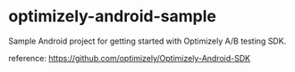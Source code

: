 # optimizely-android-sample
Sample Android project for getting started with Optimizely A/B testing SDK.

reference: https://github.com/optimizely/Optimizely-Android-SDK
